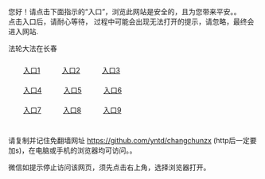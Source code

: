 您好！请点击下面指示的“入口”，浏览此网站是安全的，且为您带来平安。。 <br/>
点击入口后，请耐心等待， 过程中可能会出现无法打开的提示，请忽略，最终会进入网站. </br>

法轮大法在长春<br/>
<div style="padding:10px"><a style="margin:20px" target="_blank" href="https://d23zfd9dum2fx.cloudfront.net/2Qpsp?tpmpyrcy" id="ccLink1" rel="nofollow">入口1</a> <a target="_blank" style="margin:20px" href="https://dg9z9c64gg6x0.cloudfront.net/2Qpsp?zwblbiwl" id="ccLink2" rel="nofollow">入口2</a> <a style="margin:20px" target="_blank" href="https://dnagkvqw1mpf1.cloudfront.net/2Qpsp?ijrnccf" id="ccLink3" rel="nofollow">入口3</a></div>

<div style="padding:10px" ><a style="margin:20px" target="_blank" href="https://d23zfd9dum2fx.cloudfront.net/2Qpsp?tpmpyrcy" id="ccLink4" rel="nofollow">入口4</a> <a style="margin:20px" href="https://dg9z9c64gg6x0.cloudfront.net/2Qpsp?zwblbiwl" target="_blank" id="ccLink5" rel="nofollow">入口5</a> <a style="margin:20px" href="https://dnagkvqw1mpf1.cloudfront.net/2Qpsp?ijrnccf" target="_blank" id="ccLink6" rel="nofollow">入口6</a></div>

<div style="padding:10px"><a style="margin:20px" target="_blank" href="https://d23zfd9dum2fx.cloudfront.net/2Qpsp?tpmpyrcy" id="ccLink7" rel="nofollow">入口7</a> <a style="margin:20px" href="https://dg9z9c64gg6x0.cloudfront.net/2Qpsp?zwblbiwl" target="_blank" id="ccLink8" rel="nofollow">入口8</a> <a style="margin:20px" target="_blank" href="https://dnagkvqw1mpf1.cloudfront.net/2Qpsp?ijrnccf" id="ccLink9" rel="nofollow">入口9</a></div>

<br/>



请复制并记住免翻墙网址 https://github.com/yntd/changchunzx (http后一定要加s)，在电脑或手机的浏览器均可访问。。<br/>

微信如提示停止访问该网页，须先点击右上角，选择浏览器打开。

